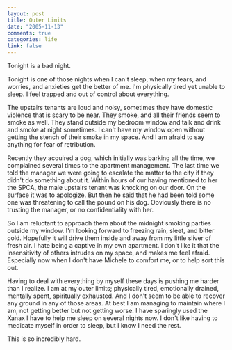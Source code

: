 ```yaml
--- 
layout: post
title: Outer Limits
date: "2005-11-13"
comments: true
categories: life
link: false
---
```

Tonight is a bad night.

Tonight is one of those nights when I can't sleep, when my fears, and worries, and anxieties get the better of me. I'm physically tired yet unable to sleep. I feel trapped and out of control about everything.

The upstairs tenants are loud and noisy, sometimes they have domestic violence that is scary to be near. They smoke, and all their friends seem to smoke as well. They stand outside my bedroom window and talk and drink and smoke at night sometimes. I can't have my window open without getting the stench of their smoke in my space. And I am afraid to say anything for fear of retribution.

Recently they acquired a dog, which initially was barking all the time, we complained several times to the apartment management. The last time we told the manager we were going to escalate the matter to the city if they didn't do something about it. Within hours of our having mentioned to her the SPCA, the male upstairs tenant was knocking on our door. On the surface it was to apologize. But then he said that he had been told some one was threatening to call the pound on his dog. Obviously there is no trusting the manager, or no confidentiality with her.

So I am reluctant to approach them about the midnight smoking parties outside my window. I'm looking forward to freezing rain, sleet, and bitter cold. Hopefully it will drive them inside and away from my little sliver of fresh air. I hate being a captive in my own apartment. I don't like it that the insensitivity of others intrudes on my space, and makes me feel afraid. Especially now when I don't have Michele to comfort me, or to help sort this out.

Having to deal with everything by myself these days is pushing me harder than I realize. I am at my outer limits; physically tired, emotionally drained, mentally spent, spiritually exhausted. And I don't seem to be able to recover any ground in any of those areas. At best I am managing to maintain where I am, not getting better but not getting worse. I have sparingly used the Xanax I have to help me sleep on several nights now. I don't like having to medicate myself in order to sleep, but I know I need the rest.

This is so incredibly hard.
